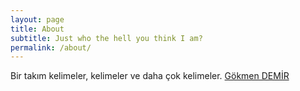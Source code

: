 ```yaml
---
layout: page
title: About
subtitle: Just who the hell you think I am?
permalink: /about/
---
```


Bir takım kelimeler, kelimeler ve daha çok kelimeler. 
[Gökmen DEMİR](https://johnGkmn.github.io)
